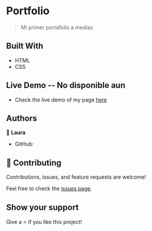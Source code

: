 # Portfolio

> Mi primer portafolio a medias

## Built With

- HTML
- CSS

## Live Demo -- No disponible aun

- Check the live demo of my page [here]()  

## Authors

👤 **Laura**

- GitHub: []()

## 🤝 Contributing

Contributions, issues, and feature requests are welcome!

Feel free to check the [issues page](../../issues/).

## Show your support

Give a ⭐️ if you like this project!
